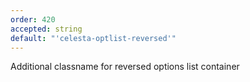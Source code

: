 ```yaml
---
order: 420
accepted: string
default: "'celesta-optlist-reversed'"
---
```

Additional classname for reversed options list container
